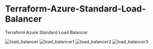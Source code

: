 # Terraform-Azure-Standard-Load-Balancer
Terraform Azure Standard Load Balancer


![load_balancer](https://user-images.githubusercontent.com/87040483/159622787-cc5ddf72-6085-448c-8652-0230efd1d428.png)
![load_balancer1](https://user-images.githubusercontent.com/87040483/159622789-72f2163f-3cf9-4e20-8b83-6f163ab6668b.png)
![load_balancer2](https://user-images.githubusercontent.com/87040483/159622790-3587453c-9673-49d0-ab0e-a0aa94e57a5e.png)
![load_balancer3](https://user-images.githubusercontent.com/87040483/159622792-98eb1468-938d-4dba-9996-27515f30566f.png)
